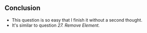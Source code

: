 ## Conclusion

- This question is so easy that I finish it without a second thought.
- It's similar to question _27. Remove Element._